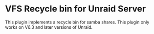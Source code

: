 VFS Recycle bin for Unraid Server
=================================

This plugin implements a recycle bin for samba shares.  This plugin only works on V6.3 and later versions of Unraid.
